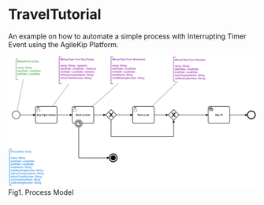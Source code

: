 # TravelTutorial

An example on how to automate a simple process with Interrupting Timer Event using the AgileKip Platform.

![Model](/MODELS/travel-TIMER/travel_TIMER.png)
Fig1. Process Model
